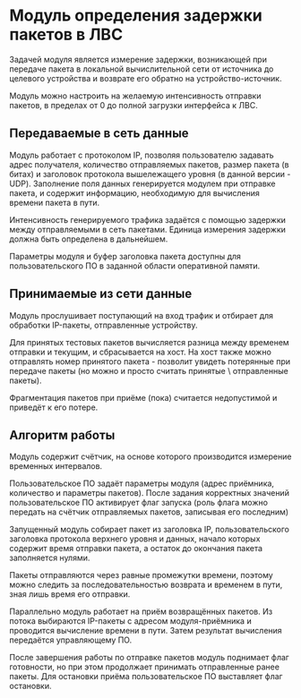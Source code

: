 Модуль определения задержки пакетов в ЛВС
=========================================

Задачей модуля является измерение задержки, возникающей при передаче пакета в локальной вычислительной сети от источника до целевого устройства и возврате его обратно на устройство-источник.

Модуль можно настроить на желаемую интенсивность отправки пакетов, в пределах от 0 до полной загрузки интерфейса к ЛВС.



Передаваемые в сеть данные
--------------------------

Модуль работает с протоколом IP, позволяя пользователю задавать адрес получателя, количество отправляемых пакетов, размер пакета (в битах) и заголовок протокола вышележащего уровня (в данной версии - UDP). Заполнение поля данных генерируется модулем при отправке пакета, и содержит информацию, необходимую для вычисления времени пакета в пути.

Интенсивность генерируемого трафика задаётся с помощью задержки между отправляемыми в сеть пакетами. Единица измерения задержки должна быть определена в дальнейшем.

Параметры модуля и буфер заголовка пакета доступны для пользовательского ПО в заданной области оперативной памяти.



Принимаемые из сети данные
--------------------------

Модуль прослушивает поступающий на вход трафик и отбирает для обработки IP-пакеты, отправленные устройству.

Для принятых тестовых пакетов вычисляется разница между временем отправки и текущим, и сбрасывается на хост. На хост также можно отправлять номер принятого пакета - позволит увидеть потерянные при передаче пакеты (но можно и просто считать принятые \ отправленные пакеты).

Фрагментация пакетов при приёме (пока) считается недопустимой и приведёт к его потере.


Алгоритм работы
---------------
Модуль содержит счётчик, на основе которого производится измерение временных интервалов.

Пользовательское ПО задаёт параметры модуля (адрес приёмника, количество и параметры пакетов). После задания корректных значений пользовательское ПО активирует флаг запуска (роль флага можно передать на счётчик отправляемых пакетов, записывая его последним)

Запущенный модуль собирает пакет из заголовка IP, пользовательского заголовка протокола верхнего уровня и данных, начало которых содержит время отправки пакета, а остаток до окончания пакета заполняется нулями.

Пакеты отправляются через равные промежутки времени, поэтому можно следить за последовательностью возврата и временем в пути, зная лишь время его отправки.

Параллельно модуль работает на приём возвращённых пакетов. Из потока выбираются IP-пакеты с адресом модуля-приёмника и проводится вычисление времени в пути. Затем результат вычисления передаётся управляющему ПО.

После завершения работы по отправке пакетов модуль поднимает флаг готовности, но при этом продолжает принимать отправленные ранее пакеты. Для остановки приёма пользовательское ПО выставляет флаг остановки.